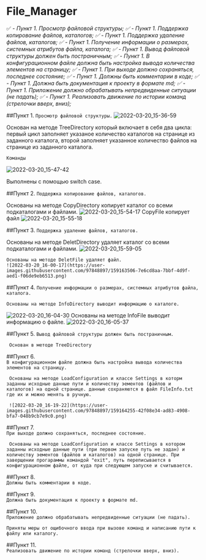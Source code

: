 # File_Manager

:white_check_mark:	- *Пункт 1. Просмотр файловой структуры;
:white_check_mark:	- Пункт 1. Поддержка копирование файлов, каталогов;
:white_check_mark:	- Пункт 1. Поддержка удаление файлов, каталогов;
:white_check_mark:	- Пункт 1. Получение информации о размерах, системных атрибутов файла, каталога;
:white_check_mark:	- Пункт 1. Вывод файловой структуры должен быть постраничным;
:white_check_mark:	- Пункт 1. В конфигурационном файле должна быть настройка вывода количества элементов на страницу;
:white_check_mark:	- Пункт 1. При выходе должно сохраняться, последнее состояние;
:white_check_mark:	- Пункт 1. Должны быть комментарии в коде;
:white_check_mark:	- Пункт 1. Должна быть документация к проекту в формате md;
:white_check_mark:	- Пункт 1. Приложение должно обрабатывать непредвиденные ситуации (не падать);
:white_check_mark:	- Пункт 1. Реализовать движение по истории команд (стрелочки вверх, вниз);*

##Пункт 1.
    ```Просмотр файловой структуры.```
![2022-03-20_15-36-59](https://user-images.githubusercontent.com/97848897/159162689-3d8679df-5538-4260-94e1-1bf2b63d3a70.png)

  Основан на методе TreeDirectory который включает в себя два цикла: первый цикл заполняет указаное количество каталогов на странице из заданного каталога, второй заполняет указанное количество файлов на странице из заданного каталога.


    Команды
![2022-03-20_15-47-42](https://user-images.githubusercontent.com/97848897/159163046-8f4134ca-e130-4ad7-a449-6ac51a52d11e.png)

Выполнены с помощью switch case.

##Пункт 2.
    ```Поддержка копирование файлов, каталогов.```
 
  Основаны на методе CopyDirectory копирует каталог со всеми подкаталогами и файлами.
![2022-03-20_15-54-17](https://user-images.githubusercontent.com/97848897/159163294-77c40cdf-ed37-40bd-bfd1-a1d859439593.png)
 CopyFile копирует файл
![2022-03-20_15-55-18](https://user-images.githubusercontent.com/97848897/159163327-1df4bd2e-515c-490d-bbb0-25dedf50f8e8.png)
   
 ##Пункт 3.
   ```Поддержка удаление файлов, каталогов.```
   
   Основаны на методе DeletDirectory удаляет каталог со всеми подкаталогами и файлами.
 ![2022-03-20_15-59-05](https://user-images.githubusercontent.com/97848897/159163440-75518872-6d49-4516-91ff-7bef063a6bce.png)

    Основаны на методе DeletFile удаляет файл.
    ![2022-03-20_16-00-17](https://user-images.githubusercontent.com/97848897/159163506-7e6cd8aa-7bbf-4d9f-aed1-f06de9eb6513.png)
  
  ##Пункт 4.
    ```Получение информации о размерах, системных атрибутов файла, каталога.```

    Основаны на методе InfoDirectory выводит информацию о каталоге.
![2022-03-20_16-04-30](https://user-images.githubusercontent.com/97848897/159163661-656141a1-9648-4101-9a74-a3f0a7a12d68.png)
    Основаны на методе InfoFile выводит информацию о файле.
![2022-03-20_16-05-37](https://user-images.githubusercontent.com/97848897/159163713-2a2ddfd2-0ba3-4669-80f6-11f3c382239c.png)

  ##Пункт 5.
    ```Вывод файловой структуры должен быть постраничным.```

     Основан в методе TreeDirectory  
     
  ##Пункт 6.    
     ```В конфигурационном файле должна быть настройка вывода количества элементов на страницу.```
     
     Основаны на методе LoadConfiguration и классе Settings в которм заданны исходные данные пути и количеству эементов (файлов и каталогов) на одной странице. данные сохраняются в файл FileInfo.txt где их и можно менять в ручную.
     
     ![2022-03-20_16-19-22](https://user-images.githubusercontent.com/97848897/159164255-42f08e34-ad83-4908-bfa7-048b9cb7e9c0.png)

  ##Пункт 7.    
     ```При выходе должно сохраняться, последнее состояние.```
     
     Основаны на методе LoadConfiguration и классе Settings в котором заданны исходные данные пути (при первом запуске путь не задан) и количеству эементов (файлов и каталогов) на одной странице. При заверщении прогараммы командой "exit", путь переписывается в конфигурационном файле, от куда при следующем запуске и считывается.
     
  ##Пункт 8.    
    ```Должны быть комментарии в коде.```
    
  ##Пункт 9.     
    ```Должна быть документация к проекту в формате md.```
    
  ##Пункт 10.    
    ```Приложение должно обрабатывать непредвиденные ситуации (не падать).```
    
    Приняты меры от ощибочного ввода при вызове команд и написанию пути к файлу или каталогу. 
    
  ##Пункт 11.    
    ```Реализовать движение по истории команд (стрелочки вверх, вниз).```
    
    
